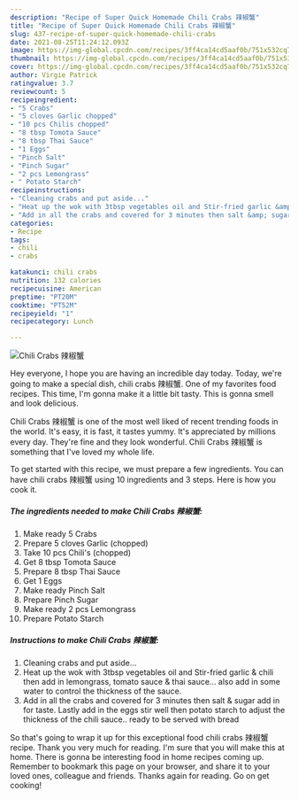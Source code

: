 ```yaml
---
description: "Recipe of Super Quick Homemade Chili Crabs 辣椒蟹"
title: "Recipe of Super Quick Homemade Chili Crabs 辣椒蟹"
slug: 437-recipe-of-super-quick-homemade-chili-crabs
date: 2021-08-25T11:24:12.093Z
image: https://img-global.cpcdn.com/recipes/3ff4ca14cd5aaf0b/751x532cq70/chili-crabs-辣椒蟹-recipe-main-photo.jpg
thumbnail: https://img-global.cpcdn.com/recipes/3ff4ca14cd5aaf0b/751x532cq70/chili-crabs-辣椒蟹-recipe-main-photo.jpg
cover: https://img-global.cpcdn.com/recipes/3ff4ca14cd5aaf0b/751x532cq70/chili-crabs-辣椒蟹-recipe-main-photo.jpg
author: Virgie Patrick
ratingvalue: 3.7
reviewcount: 5
recipeingredient:
- "5 Crabs"
- "5 cloves Garlic chopped"
- "10 pcs Chilis chopped"
- "8 tbsp Tomota Sauce"
- "8 tbsp Thai Sauce"
- "1 Eggs"
- "Pinch Salt"
- "Pinch Sugar"
- "2 pcs Lemongrass"
- " Potato Starch"
recipeinstructions:
- "Cleaning crabs and put aside..."
- "Heat up the wok with 3tbsp vegetables oil and Stir-fried garlic &amp; chili then add in lemongrass, tomato sauce &amp; thai sauce... also add in some water to control the thickness of the sauce."
- "Add in all the crabs and covered for 3 minutes then salt &amp; sugar add in for taste. Lastly add in the eggs stir well then potato starch to adjust the thickness of the chili sauce.. ready to be served with bread"
categories:
- Recipe
tags:
- chili
- crabs

katakunci: chili crabs 
nutrition: 132 calories
recipecuisine: American
preptime: "PT20M"
cooktime: "PT52M"
recipeyield: "1"
recipecategory: Lunch

---
```



![Chili Crabs 辣椒蟹](https://img-global.cpcdn.com/recipes/3ff4ca14cd5aaf0b/751x532cq70/chili-crabs-辣椒蟹-recipe-main-photo.jpg)

Hey everyone, I hope you are having an incredible day today. Today, we're going to make a special dish, chili crabs 辣椒蟹. One of my favorites food recipes. This time, I'm gonna make it a little bit tasty. This is gonna smell and look delicious.



Chili Crabs 辣椒蟹 is one of the most well liked of recent trending foods in the world. It's easy, it is fast, it tastes yummy. It's appreciated by millions every day. They're fine and they look wonderful. Chili Crabs 辣椒蟹 is something that I've loved my whole life.


To get started with this recipe, we must prepare a few ingredients. You can have chili crabs 辣椒蟹 using 10 ingredients and 3 steps. Here is how you cook it.

<!--inarticleads1-->

##### The ingredients needed to make Chili Crabs 辣椒蟹:

1. Make ready 5 Crabs
1. Prepare 5 cloves Garlic (chopped)
1. Take 10 pcs Chili&#39;s (chopped)
1. Get 8 tbsp Tomota Sauce
1. Prepare 8 tbsp Thai Sauce
1. Get 1 Eggs
1. Make ready Pinch Salt
1. Prepare Pinch Sugar
1. Make ready 2 pcs Lemongrass
1. Prepare  Potato Starch




<!--inarticleads2-->

##### Instructions to make Chili Crabs 辣椒蟹:

1. Cleaning crabs and put aside...
1. Heat up the wok with 3tbsp vegetables oil and Stir-fried garlic &amp; chili then add in lemongrass, tomato sauce &amp; thai sauce... also add in some water to control the thickness of the sauce.
1. Add in all the crabs and covered for 3 minutes then salt &amp; sugar add in for taste. Lastly add in the eggs stir well then potato starch to adjust the thickness of the chili sauce.. ready to be served with bread




So that's going to wrap it up for this exceptional food chili crabs 辣椒蟹 recipe. Thank you very much for reading. I'm sure that you will make this at home. There is gonna be interesting food in home recipes coming up. Remember to bookmark this page on your browser, and share it to your loved ones, colleague and friends. Thanks again for reading. Go on get cooking!
